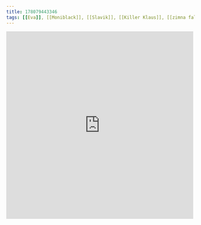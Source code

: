 ```yaml
---
title: 178079443346
tags: [[Eva]], [[Moniblack]], [[Slavik]], [[Killer Klaus]], [[zimna fala]], [[cold wave]]
---
```

<iframe allowtransparency="true" class="soundcloud_audio_player" frameborder="0" height="500" src="https://w.soundcloud.com/player/?url=https%3A%2F%2Fapi.soundcloud.com%2Ftracks%2F75234063&amp;visual=true&amp;liking=false&amp;sharing=false&amp;auto_play=false&amp;show_comments=false&amp;continuous_play=false&amp;origin=tumblr" width="500"></iframe>